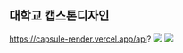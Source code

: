 ## 대학교 캡스톤디자인 
https://capsule-render.vercel.app/api?
<img src="https://capsule-render.vercel.app/api?type=wave&color=auto&height=300&section=header&text=hcb의 깃허브%20render&fontSize=90" />
 <img src="https://img.shields.io/badge/TypeScript-3178C6?style=flat&logo=TypeScript&logoColor=white"/>
